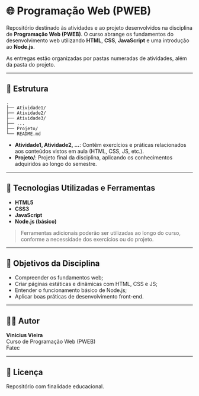 # 🌐 Programação Web (PWEB)

Repositório destinado às atividades e ao projeto desenvolvidos na disciplina de **Programação Web (PWEB)**. O curso abrange os fundamentos do desenvolvimento web utilizando **HTML**, **CSS**, **JavaScript** e uma introdução ao **Node.js**.

As entregas estão organizadas por pastas numeradas de atividades, além da pasta do projeto.

---

## 📁 Estrutura

```
.
├── Atividade1/
├── Atividade2/
├── Atividade3/
├── ...
├── Projeto/
└── README.md

```

- **Atividade1, Atividade2, ...**: Contêm exercícios e práticas relacionados aos conteúdos vistos em aula (HTML, CSS, JS, etc.).
- **Projeto/**: Projeto final da disciplina, aplicando os conhecimentos adquiridos ao longo do semestre.

---

## 🚀 Tecnologias Utilizadas e Ferramentas

- **HTML5**
- **CSS3**
- **JavaScript**
- **Node.js (básico)**

> Ferramentas adicionais poderão ser utilizadas ao longo do curso, conforme a necessidade dos exercícios ou do projeto.

---

## 🎯 Objetivos da Disciplina

- Compreender os fundamentos web;
- Criar páginas estáticas e dinâmicas com HTML, CSS e JS;
- Entender o funcionamento básico de Node.js;
- Aplicar boas práticas de desenvolvimento front-end.

---

## 👨‍💻 Autor

**Vinicius Vieira**  
Curso de Programação Web (PWEB)  
Fatec

---

## 📄 Licença

Repositório com finalidade educacional.
